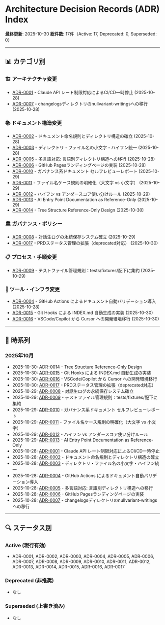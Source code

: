 # Architecture Decision Records (ADR) Index

**最終更新**: 2025-10-30
**総件数**: 17件（Active: 17, Deprecated: 0, Superseded: 0）

---

## 📊 カテゴリ別

### 🏗️ アーキテクチャ変更
- [ADR-0001](active/2025/10/20251028_0001_ci-cd-pause_architecture.md) - Claude API レート制限対応によるCI/CD一時停止 (2025-10-28)
- [ADR-0007](active/2025/10/20251028_0007_changelogs-migration-nullvariant-writings_architecture.md) - changelogsディレクトリのnullvariant-writingsへの移行 (2025-10-28)

### 📚 ドキュメント構造変更
- [ADR-0002](active/2025/10/20251028_0002_naming-structure_documentation.md) - ドキュメント命名規則とディレクトリ構造の確立 (2025-10-28)
- [ADR-0003](active/2025/10/20251028_0003_lowercase-hyphen-unification_documentation.md) - ディレクトリ・ファイル名の小文字・ハイフン統一 (2025-10-28)
- [ADR-0005](active/2025/10/20251028_0005_multilingual-directory-structure_documentation.md) - 多言語対応: 言語別ディレクトリ構造への移行 (2025-10-28)
- [ADR-0006](active/2025/10/20251028_0006_github-pages-landing-implementation_documentation.md) - GitHub Pagesランディングページの実装 (2025-10-28)
- [ADR-0010](active/2025/10/20251029_0010_governance-audit_documentation.md) - ガバナンス系ドキュメント セルフレビューレポート (2025-10-29)
- [ADR-0011](active/2025/10/20251029_0011_filename-case-convention_documentation.md) - ファイル名ケース規則の明確化（大文字 vs 小文字） (2025-10-29)
- [ADR-0012](active/2025/10/20251029_0012_hyphen-underscore-convention_documentation.md) - ハイフン vs アンダースコア使い分けルール (2025-10-29)
- [ADR-0013](active/2025/10/20251029_0013_ai-entry-point-reference-only_documentation.md) - AI Entry Point Documentation as Reference-Only (2025-10-29)
- [ADR-0014](active/2025/10/20251030_0014_tree-structure-reference-only_documentation.md) - Tree Structure Reference-Only Design (2025-10-30)

### 🏛️ ガバナンス・ポリシー
- [ADR-0008](active/2025/10/20251029_0008_dialogue-log-persistence-system_governance.md) - 対話生ログの永続保存システム確立 (2025-10-29)
- [ADR-0017](active/2025/10/20251030_0017_prd-status-management-enhancement_governance.md) - PRDステータス管理の拡張（deprecated対応） (2025-10-30)

### 📋 プロセス・手順変更
- [ADR-0009](active/2025/10/20251029_0009_test-fixtures-management_process.md) - テストファイル管理規則：tests/fixtures/配下に集約 (2025-10-29)

### 🔧 ツール・インフラ変更
- [ADR-0004](active/2025/10/20251028_0004_github-actions-doc-validation_tooling.md) - GitHub Actions によるドキュメント自動バリデーション導入 (2025-10-28)
- [ADR-0015](active/2025/10/20251030_0015_git-hooks-index-generation_tooling.md) - Git Hooks による INDEX.md 自動生成の実装 (2025-10-30)
- [ADR-0016](active/2025/10/20251030_0016_vscode-copilot-to-cursor-migration_tooling.md) - VSCode/Copilot から Cursor への開発環境移行 (2025-10-30)

---

## 📅 時系列

### 2025年10月
- 2025-10-30: [ADR-0014](active/2025/10/20251030_0014_tree-structure-reference-only_documentation.md) - Tree Structure Reference-Only Design
- 2025-10-30: [ADR-0015](active/2025/10/20251030_0015_git-hooks-index-generation_tooling.md) - Git Hooks による INDEX.md 自動生成の実装
- 2025-10-30: [ADR-0016](active/2025/10/20251030_0016_vscode-copilot-to-cursor-migration_tooling.md) - VSCode/Copilot から Cursor への開発環境移行
- 2025-10-30: [ADR-0017](active/2025/10/20251030_0017_prd-status-management-enhancement_governance.md) - PRDステータス管理の拡張（deprecated対応）
- 2025-10-29: [ADR-0008](active/2025/10/20251029_0008_dialogue-log-persistence-system_governance.md) - 対話生ログの永続保存システム確立
- 2025-10-29: [ADR-0009](active/2025/10/20251029_0009_test-fixtures-management_process.md) - テストファイル管理規則：tests/fixtures/配下に集約
- 2025-10-29: [ADR-0010](active/2025/10/20251029_0010_governance-audit_documentation.md) - ガバナンス系ドキュメント セルフレビューレポート
- 2025-10-29: [ADR-0011](active/2025/10/20251029_0011_filename-case-convention_documentation.md) - ファイル名ケース規則の明確化（大文字 vs 小文字）
- 2025-10-29: [ADR-0012](active/2025/10/20251029_0012_hyphen-underscore-convention_documentation.md) - ハイフン vs アンダースコア使い分けルール
- 2025-10-29: [ADR-0013](active/2025/10/20251029_0013_ai-entry-point-reference-only_documentation.md) - AI Entry Point Documentation as Reference-Only
- 2025-10-28: [ADR-0001](active/2025/10/20251028_0001_ci-cd-pause_architecture.md) - Claude API レート制限対応によるCI/CD一時停止
- 2025-10-28: [ADR-0002](active/2025/10/20251028_0002_naming-structure_documentation.md) - ドキュメント命名規則とディレクトリ構造の確立
- 2025-10-28: [ADR-0003](active/2025/10/20251028_0003_lowercase-hyphen-unification_documentation.md) - ディレクトリ・ファイル名の小文字・ハイフン統一
- 2025-10-28: [ADR-0004](active/2025/10/20251028_0004_github-actions-doc-validation_tooling.md) - GitHub Actions によるドキュメント自動バリデーション導入
- 2025-10-28: [ADR-0005](active/2025/10/20251028_0005_multilingual-directory-structure_documentation.md) - 多言語対応: 言語別ディレクトリ構造への移行
- 2025-10-28: [ADR-0006](active/2025/10/20251028_0006_github-pages-landing-implementation_documentation.md) - GitHub Pagesランディングページの実装
- 2025-10-28: [ADR-0007](active/2025/10/20251028_0007_changelogs-migration-nullvariant-writings_architecture.md) - changelogsディレクトリのnullvariant-writingsへの移行

---

## 🔍 ステータス別

### Active (現行有効)
- ADR-0001, ADR-0002, ADR-0003, ADR-0004, ADR-0005, ADR-0006, ADR-0007, ADR-0008, ADR-0009, ADR-0010, ADR-0011, ADR-0012, ADR-0013, ADR-0014, ADR-0015, ADR-0016, ADR-0017

### Deprecated (非推奨)
- なし

### Superseded (上書き済み)
- なし

